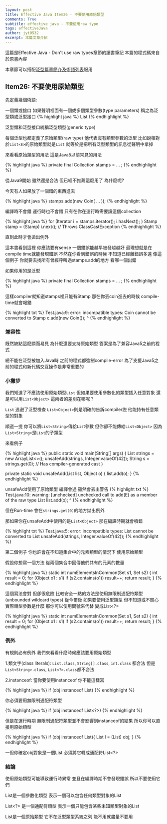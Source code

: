 ```yaml
---
layout: post
title: Effective Java Item26 - 不要使用原始類型
comments: True 
subtitle: effective java - 不要使用raw type
tags: effectiveJava
author: jyt0532
excerpt: 本篇文章介紹
---
```


這篇是Effective Java - Don't use raw types章節的讀書筆記 本篇的程式碼來自於原書內容

本章節可以搭配[泛型篇章簡介及術語列表](/2018/12/01/generics/)服用
## Item26: 不要使用原始類型

先定義幾個術語:

一個類或接口 如果聲明裡面有一個或多個類型參數(type parameters) 稱之為泛型類或泛型接口
{% highlight java %}
List<E>
{% endhighlight %}

泛型類和泛型接口統稱泛型類型(generic type)

每個泛型也都定義了原始類型(raw type) 他代表沒有類型參數的泛型 比如說相對於`List<E>`的原始類型就是`List` 就等於是把所有泛型類型的訊息從聲明中拿掉

來看看原始類型的用法 這是Java5以前常見的用法

{% highlight java %}
private final Collection stamps = ... ;
{% endhighlight %}

從Java9開始 雖然還是合法 但已經不推薦這麼用了 為什麼呢?

今天有人如果放了一個錯的東西進去

{% highlight java %}
stamps.add(new Coin( ... ));
{% endhighlight %}

編譯時不會錯 運行時也不會錯 只有在你在運行時需要讀這個collection

{% highlight java %}
for (Iterator i = stamps.iterator(); i.hasNext(); )
    Stamp stamp = (Stamp) i.next(); // Throws ClassCastException
{% endhighlight %}

直到此時才會拋出例外

這本書看到這裡 你應該要有sense 一個錯誤能越早被發越越好 最理想就是在compile time就能發現錯誤 不然在你看到錯誤的時候 不知道已經離錯誤多遠 像這個例子 你就要去找所有曾經呼叫過stamps.add的地方 看哪一個出錯

如果你用的是泛型

{% highlight java %}
private final Collection<Stamp> stamps = ... ;
{% endhighlight %}

這樣compiler就知道stamps裡只能有Stamp 那在你丟coin進去的時候 compile-time就會報錯

{% highlight txt %}
Test.java:9: error: incompatible types: Coin cannot be converted
to Stamp
    c.add(new Coin());
              ^
{% endhighlight %}

### 兼容性

既然缺點這麼顯而易見 為什麼還要支持原始類型 答案是為了兼容Java5之前的程式

總不能在泛型被加入Java時 之前的程式都強制compile-error 為了支援Java5之前的程式和新代碼交互操作是非常重要的

### 小撇步

我們知道了不應該使用原始類型`List` 但如果要使用參數化的類型插入任意對象 還是可以用`List<Object>` 這兩者的差別在哪呢？ 

`List` 逃避了泛型檢查 `List<Object>`則是明確的告訴compiler説 他能持有任意類型的對象 

順道一提 你可以將`List<String>`傳給`Lis`t參數 但你卻不能傳給`List<Object>` 因為`List<String>`是`List`的子類型

來看例子


{% highlight java %}
public static void main(String[] args) {
  List<String> strings = new ArrayList<>();
  unsafeAdd(strings, Integer.valueOf(42));
  String s = strings.get(0); // Has compiler-generated cast
}

private static void unsafeAdd(List list, Object o) {
  list.add(o);
}
{% endhighlight %}

unsafeAdd使用了原始類型 編譯會過 雖然會丟出警告
{% highlight txt %}
Test.java:10: warning: [unchecked] unchecked call to add(E) as a
member of the raw type List
    list.add(o);
            ^
{% endhighlight %}

但在Run-time 會在`strings.get(0)`的地方拋出例外

那如果你在unsafeAdd中使用的是`List<Object>` 那在編譯時期就會噴錯

{% highlight txt %}
Test.java:5: error: incompatible types: List<String> cannot be converted to List<Object>
    unsafeAdd(strings, Integer.valueOf(42));
{% endhighlight %}

第二個例子 你也許會在不知道集合中的元素類型的情況下 使用原始類型

假設你想寫一個方法 從兩個集合中回傳他們共有的元素的數量


{% highlight java %}
static int numElementsInCommon(Set s1, Set s2) {
  int result = 0;
  for (Object o1 : s1)
    if (s2.contains(o1))
      result++;
  return result;
}
{% endhighlight %}

這個寫法會對 但卻很危險 比較安全一點的方法是使用無限制通配符類型(unbounded wildcard types) 從今爾後 如果要使用泛型類型 
但不知道或不關心實際類型參數是什麼 那你可以使用問號來代替 變成List<?> 

{% highlight java %}
static int numElementsInCommon(Set<?> s1, Set<?> s2) {
  int result = 0;
  for (Object o1 : s1)
    if (s2.contains(o1))
      result++;
  return result;
}
{% endhighlight %}


### 例外

有規則必有例外 我們來看看什麼時候應該要用原始類型

1.類文字(class literals): `List.class`, `String[].class`,  `int.class` 都合法 但是`List<String>.class`, `List<?>.class`都不合法

2.instanceof: 當你要使用instanceof 你不能這樣寫

{% highlight java %}
if (obj instanceof List<String>)
{% endhighlight %}

你必須要用無限制通配符類型

{% highlight java %}
if (obj instanceof List<?>)
{% endhighlight %}

但是在運行時期 無限制通配符類型並不會影響到instanceof的結果 所以你可以直接用原始類型

{% highlight java %}
if (obj instanceof List){
  List<?> l = (List<?>) obj;
}
{% endhighlight %}

一但你確定obj對象是一個List 必須將它轉成通配符List<?>

### 結論

使用原始類型可能導致運行時異常 並且在編譯時期不會發現錯誤 所以不要使用它們

List<Object>是一個參數化類型 表示一個可以包含任何類型對象的List

List<?> 是一個通配符類型 表示一個只能包含某些未知類型對象的List

List是一個原始類型 它不在泛型類型系統之列 能不用就盡量不要用
